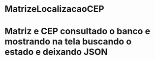 # MatrizeLocalizacaoCEP
# Matriz e CEP consultado o banco e mostrando na tela buscando o estado e deixando JSON

